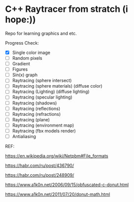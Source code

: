 # C++ Raytracer from stratch (i hope:))

Repo for learning graphics and etc.

Progress Check: 

- [x] Single color image 
- [ ] Random pixels
- [ ] Gradient
- [ ] Figures
- [ ] Sin(x) graph
- [ ] Raytracing (sphere intersect)
- [ ] Raytracing (sphere materials) (diffuse color)
- [ ] Raytracing (Lighting) (diffuse lighting)
- [ ] Raytracing (specular lighting)
- [ ] Raytracing (shadows)
- [ ] Raytracing (reflections)
- [ ] Raytracing (refractions)
- [ ] Raytracing (plane)
- [ ] Raytracing (environment map)
- [ ] Raytracing (fbx models render)
- [ ] Antialiasing

REF:

https://en.wikipedia.org/wiki/Netpbm#File_formats

https://habr.com/ru/post/436790/

https://habr.com/ru/post/248909/

https://www.a1k0n.net/2006/09/15/obfuscated-c-donut.html

https://www.a1k0n.net/2011/07/20/donut-math.html


